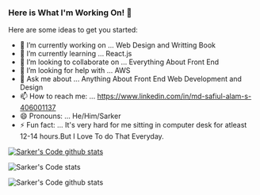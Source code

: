 ### Here is What I'm Working On! 👋

Here are some ideas to get you started:

- 🔭 I’m currently working on ... Web Design and Writting Book
- 🌱 I’m currently learning ... React.js
- 👯 I’m looking to collaborate on ... Everything About Front End
- 🤔 I’m looking for help with ... AWS
- 💬 Ask me about ... Anything About Front End Web Development and Design
- 📫 How to reach me: ... https://www.linkedin.com/in/md-safiul-alam-s-406001137
- 😄 Pronouns: ... He/Him/Sarker
- ⚡ Fun fact: ... It's very hard for me sitting in computer desk for atleast 12-14 hours.But I Love To do That Everyday.


[![Sarker's Code github stats](https://github-readme-stats.vercel.app/api?username=S-A-Sarker)](https://github.com/S-A-Sarker/github-readme-stats)

![Sarker's Code stats](https://github-readme-stats.vercel.app/api?username=S-A-Sarker&count_private=true)

![Sarker's Code github stats](https://github-readme-stats.vercel.app/api?username=S-A-Sarker&show_icons=true)
